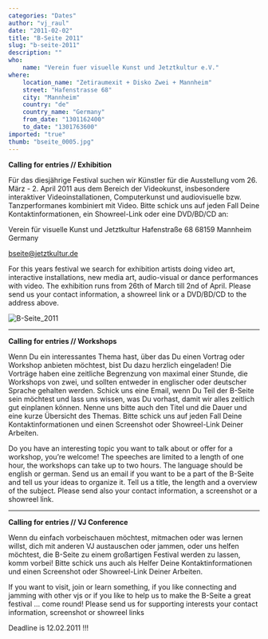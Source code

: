 ```yaml
---
categories: "Dates"
author: "vj_raul"
date: "2011-02-02"
title: "B-Seite 2011"
slug: "b-seite-2011"
description: ""
who: 
    name: "Verein fuer visuelle Kunst und Jetztkultur e.V."
where: 
    location_name: "Zetiraumexit + Disko Zwei + Mannheim"
    street: "Hafenstrasse 68"
    city: "Mannheim"
    country: "de"
    country_name: "Germany"
    from_date: "1301162400"
    to_date: "1301763600"
imported: "true"
thumb: "bseite_0005.jpg"
---
```



**Calling for entries // Exhibition**

Für das diesjährige Festival suchen wir Künstler für die Ausstellung vom 26. März - 2. April 2011 aus dem Bereich der Videokunst, insbesondere interaktiver Videoinstallationen, Computerkunst und audiovisuelle bzw. Tanzperformanes kombiniert mit Video. Bitte schick uns auf jeden Fall Deine Kontaktinformationen, ein Showreel-Link oder eine DVD/BD/CD an:

Verein für visuelle Kunst und Jetztkultur
Hafenstraße 68
68159 Mannheim
Germany

bseite@jetztkultur.de

For this years festival we search for exhibition artists doing video art, interactive installations, new media art, audio-visual or dance performances with video. The exhibition runs from 26th of March till 2nd of April. Please send us your contact information, a showreel link or a DVD/BD/CD to the address above.

![B-Seite_2011](bseite_0005.jpg) 
____
**Calling for entries // Workshops**

Wenn Du ein interessantes Thema hast, über das Du einen Vortrag oder Workshop anbieten möchtest, bist Du dazu herzlich eingeladen! Die Vorträge haben eine zeitliche Begrenzung von maximal einer Stunde, die Workshops von zwei, und sollten entweder in englischer oder deutscher Sprache gehalten werden. Schick uns eine Email, wenn Du Teil der B-Seite sein möchtest und lass uns wissen, was Du vorhast, damit wir alles zeitlich gut einplanen können. Nenne uns bitte auch den Titel und die Dauer und eine kurze Übersicht des Themas. Bitte schick uns auf jeden Fall Deine Kontaktinformationen und einen Screenshot oder Showreel-Link Deiner Arbeiten.

Do you have an interesting topic you want to talk about or offer for a workshop, you’re welcome! The speeches are limited to a length of one hour, the workshops can take up to two hours. The language should be english or german. Send us an email if you want to be a part of the B-Seite and tell us your ideas to organize it. Tell us a title, the length and a overview of the subject. Please send also your contact information, a screenshot or a showreel link.
____
**Calling for entries // VJ Conference**

Wenn du einfach vorbeischauen möchtest, mitmachen oder was lernen willst, dich mit anderen VJ  austauschen oder jammen, oder uns helfen möchtest, die B-Seite zu einem großartigen Festival werden zu lassen, komm vorbei! Bitte schick uns auch als Helfer Deine Kontaktinformationen und einen Screenshot oder Showreel-Link Deiner Arbeiten.

If you want to visit, join or learn something, if you like connecting and jamming with other vjs or if you like to help us to make the B-Seite a great festival … come round! Please send us for supporting interests your contact information, screenshot or showreel links


Deadline is 12.02.2011 !!!